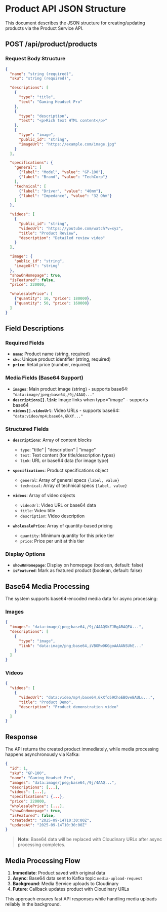 # Product API JSON Structure

This document describes the JSON structure for creating/updating products via the Product Service API.

## POST /api/product/products

### Request Body Structure

```json
{
  "name": "string (required)",
  "sku": "string (required)",

  "descriptions": [
    {
      "type": "title",
      "text": "Gaming Headset Pro"
    },
    {
      "type": "description",
      "text": "<p>Rich text HTML content</p>"
    },
    {
      "type": "image",
      "public_id": "string",
      "imageUrl": "https://example.com/image.jpg"
    }
  ],

  "specifications": {
    "general": [
      {"label": "Model", "value": "GP-100"},
      {"label": "Brand", "value": "TechCorp"}
    ],
    "technical": [
      {"label": "Driver", "value": "40mm"},
      {"label": "Impedance", "value": "32 Ohm"}
    ]
  },

  "videos": [
    {
      "public_id": "string",
      "videoUrl": "https://youtube.com/watch?v=xyz",
      "title": "Product Review",
      "description": "Detailed review video"
    }
  ],

  "image": {
    "public_id": "string",
    "imageUrl": "string"
  },
  "showOnHomepage": true,
  "isFeatured": false,
  "price": 220000,

  "wholesalePrice": [
    {"quantity": 10, "price": 180000},
    {"quantity": 50, "price": 160000}
  ]
}
```

## Field Descriptions

### Required Fields
- **`name`**: Product name (string, required)
- **`sku`**: Unique product identifier (string, required)
- **`price`**: Retail price (number, required)

### Media Fields (Base64 Support)
- **`images`**: Main product image (string) - supports base64: `"data:image/jpeg;base64,/9j/4AAQ..."`
- **`descriptions[].link`**: Image links when type="image" - supports base64
- **`videos[].videoUrl`**: Video URLs - supports base64: `"data:video/mp4;base64,GkXf..."`

### Structured Fields
- **`descriptions`**: Array of content blocks
  - `type`: "title" | "description" | "image"
  - `text`: Text content (for title/description types)
  - `link`: URL or base64 data (for image type)

- **`specifications`**: Product specifications object
  - `general`: Array of general specs `{label, value}`
  - `technical`: Array of technical specs `{label, value}`

- **`videos`**: Array of video objects
  - `videoUrl`: Video URL or base64 data
  - `title`: Video title
  - `description`: Video description

- **`wholesalePrice`**: Array of quantity-based pricing
  - `quantity`: Minimum quantity for this price tier
  - `price`: Price per unit at this tier

### Display Options
- **`showOnHomepage`**: Display on homepage (boolean, default: false)
- **`isFeatured`**: Mark as featured product (boolean, default: false)

## Base64 Media Processing

The system supports base64-encoded media data for async processing:

### Images
```json
{
  "images": "data:image/jpeg;base64,/9j/4AAQSkZJRgABAQEA...",
  "descriptions": [
    {
      "type": "image",
      "link": "data:image/png;base64,iVBORw0KGgoAAAANSUhE..."
    }
  ]
}
```

### Videos
```json
{
  "videos": [
    {
      "videoUrl": "data:video/mp4;base64,GkXfo59ChoEBQveBAULu...",
      "title": "Product Demo",
      "description": "Product demonstration video"
    }
  ]
}
```

## Response

The API returns the created product immediately, while media processing happens asynchronously via Kafka:

```json
{
  "id": 1,
  "sku": "GP-100",
  "name": "Gaming Headset Pro",
  "images": "data:image/jpeg;base64,/9j/4AAQ...",
  "descriptions": [...],
  "videos": [...],
  "specifications": {...},
  "price": 220000,
  "wholesalePrice": [...],
  "showOnHomepage": true,
  "isFeatured": false,
  "createdAt": "2025-09-14T10:30:00Z",
  "updateAt": "2025-09-14T10:30:00Z"
}
```

> **Note**: Base64 data will be replaced with Cloudinary URLs after async processing completes.

## Media Processing Flow

1. **Immediate**: Product saved with original data
2. **Async**: Base64 data sent to Kafka topic `media-upload-request`
3. **Background**: Media Service uploads to Cloudinary
4. **Future**: Callback updates product with Cloudinary URLs

This approach ensures fast API responses while handling media uploads reliably in the background.